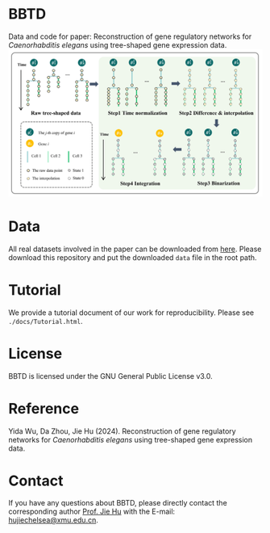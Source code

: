 # BBTD
Data and code for paper: Reconstruction of gene regulatory networks for *Caenorhabditis elegans* using tree-shaped gene expression data.
<img src="./figure/integration.jpg">
# Data
All real datasets involved in the paper can be downloaded from [here](https://drive.google.com/drive/folders/1D30eKEmbjgK0ZbnU7BUctfFuAhspKPM7?usp=sharing). Please download this repository and put the downloaded `data` file in the root path.

# Tutorial
We provide a tutorial document of our work for reproducibility. Please see `./docs/Tutorial.html`.

# License
BBTD is licensed under the GNU General Public License v3.0.

# Reference
Yida Wu, Da Zhou, Jie Hu (2024). Reconstruction of gene regulatory networks for *Caenorhabditis elegans* using tree-shaped gene expression data.

# Contact
If you have any questions about BBTD, please directly contact the corresponding author [Prof. Jie Hu](https://math.xmu.edu.cn/info/1088/11858.htm) with the E-mail: [hujiechelsea@xmu.edu.cn](hujiechelsea@xmu.edu.cn).